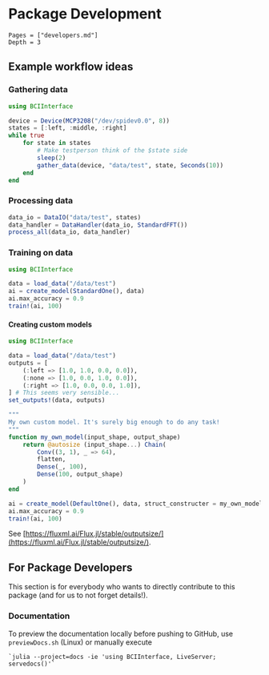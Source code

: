# Package Development
```@contents
Pages = ["developers.md"]
Depth = 3
```
## Example workflow ideas
### Gathering data
```julia
using BCIInterface

device = Device(MCP3208("/dev/spidev0.0", 8))
states = [:left, :middle, :right]
while true
    for state in states
        # Make testperson think of the $state side
        sleep(2)
        gather_data(device, "data/test", state, Seconds(10))
    end
end
```
### Processing data
```julia
data_io = DataIO("data/test", states)
data_handler = DataHandler(data_io, StandardFFT())
process_all(data_io, data_handler)
```
### Training on data
```julia
using BCIInterface

data = load_data("/data/test")
ai = create_model(StandardOne(), data)
ai.max_accuracy = 0.9
train!(ai, 100)
```
#### Creating custom models
```julia
using BCIInterface

data = load_data("/data/test")
outputs = [
    (:left => [1.0, 1.0, 0.0, 0.0]),
    (:none => [1.0, 0.0, 1.0, 0.0]),
    (:right => [1.0, 0.0, 0.0, 1.0]),
] # This seems very sensible...
set_outputs!(data, outputs)

"""
My own custom model. It's surely big enough to do any task!
"""
function my_own_model(input_shape, output_shape)
    return @autosize (input_shape...) Chain(
        Conv((3, 1), _ => 64),
        flatten,
        Dense(_, 100),
        Dense(100, output_shape)
    )
end

ai = create_model(DefaultOne(), data, struct_constructer = my_own_model)
ai.max_accuracy = 0.9
train!(ai, 100)
```
See [https://fluxml.ai/Flux.jl/stable/outputsize/](https://fluxml.ai/Flux.jl/stable/outputsize/).
## For Package Developers
This section is for everybody who wants to directly contribute to this package (and for us to not forget details!).
### Documentation
To preview the documentation locally before pushing to GitHub, use `previewDocs.sh` (Linux) or manually execute

    `julia --project=docs -ie 'using BCIInterface, LiveServer; servedocs()'`
